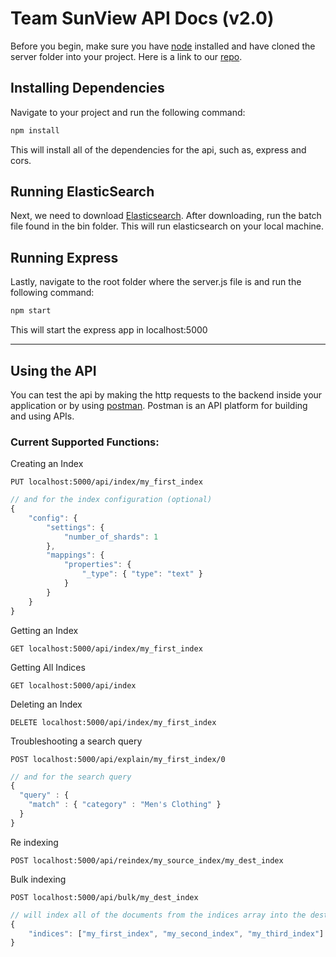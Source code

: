 # Team SunView API Docs (v2.0) 
Before you begin, make sure you have [node](https://nodejs.org/en/download/ "Node Installation") installed and have cloned the server folder into your project. Here is a link to our [repo](https://github.com/kbsanchez/Team-SunView.git "Github Repo").
## Installing Dependencies
Navigate to your project and run the following command:
```JavaScript
npm install
```
This will install all of the dependencies for the api, such as, express and cors. 
## Running ElasticSearch
Next, we need to download [Elasticsearch](https://www.elastic.co/elasticsearch/ "Elasticsearch Installation"). After downloading, run the batch file found in the bin folder. This will run elasticsearch on your local machine.
## Running Express
Lastly, navigate to the root folder where the server.js file is and run the following command:
```Javascript
npm start
```
This will start the express app in localhost:5000
***
## Using the API 
You can test the api by making the http requests to the backend inside your application or by using [postman](https://www.postman.com/downloads/ "Postman Download"). Postman is an API platform for building and using APIs.

### **Current Supported Functions:**

Creating an Index

    PUT localhost:5000/api/index/my_first_index

```JavaScript
// and for the index configuration (optional)
{
    "config": {
        "settings": {
            "number_of_shards": 1
        },
        "mappings": {
            "properties": {
                "_type": { "type": "text" }
            }
        }
    }
}
```
Getting an Index

    GET localhost:5000/api/index/my_first_index

Getting All Indices

    GET localhost:5000/api/index

Deleting an Index

    DELETE localhost:5000/api/index/my_first_index

Troubleshooting a search query

    POST localhost:5000/api/explain/my_first_index/0

```JavaScript
// and for the search query
{
  "query" : {
    "match" : { "category" : "Men's Clothing" }
  }
}
```
Re indexing

    POST localhost:5000/api/reindex/my_source_index/my_dest_index

Bulk indexing

    POST localhost:5000/api/bulk/my_dest_index

```JavaScript
// will index all of the documents from the indices array into the dest index
{
    "indices": ["my_first_index", "my_second_index", "my_third_index"]
}
```
